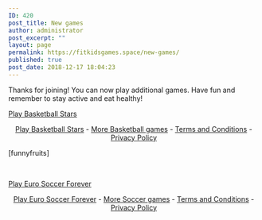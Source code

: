 ```yaml
---
ID: 420
post_title: New games
author: administrator
post_excerpt: ""
layout: page
permalink: https://fitkidsgames.space/new-games/
published: true
post_date: 2018-12-17 18:04:23
---
```

<!-- wp:paragraph -->
<p>Thanks for joining! You can now play additional games. Have fun and remember to stay active and eat healthy!</p>
<!-- /wp:paragraph -->

<!-- wp:html -->
<div class="miniclip-game-embed" data-game-name="basketball-stars" data-theme="5" data-width="650" data-height="650" data-language="en"><a href="https://www.miniclip.com/games/basketball-stars/">Play Basketball Stars</a></div>
<p style="text-align:center;">
    <a href="https://www.miniclip.com/games/basketball-stars/" target="_blank">Play Basketball Stars</a> -
    <a href="https://www.miniclip.com/games/genre-1293/" target="_blank">More Basketball games</a> -
    <a href="https://www.miniclip.com/terms" target="_blank">Terms and Conditions</a> -
    <a href="https://www.miniclip.com/privacy" target="_blank">Privacy Policy</a>
</p>
<script src="//static.miniclipcdn.com/js/game-embed.js"></script>
<!-- /wp:html -->

<!-- wp:paragraph -->
<p>[funnyfruits]</p>
<!-- /wp:paragraph -->

<!-- wp:paragraph -->
<p><br></p>
<!-- /wp:paragraph -->

<!-- wp:html -->

<div class="miniclip-game-embed" data-game-name="euro-soccer-forever" data-theme="5" data-width="960" data-height="640" data-language="en"><a href="https://www.miniclip.com/games/euro-soccer-forever/">Play Euro Soccer Forever</a></div>
<p style="text-align:center;">
    <a href="https://www.miniclip.com/games/euro-soccer-forever/" target="_blank">Play Euro Soccer Forever</a> -
    <a href="https://www.miniclip.com/games/genre-18/" target="_blank">More Soccer games</a> -
    <a href="https://www.miniclip.com/terms" target="_blank">Terms and Conditions</a> -
    <a href="https://www.miniclip.com/privacy" target="_blank">Privacy Policy</a>
</p>

<script src="//static.miniclipcdn.com/js/game-embed.js"></script>
<!-- /wp:html -->
